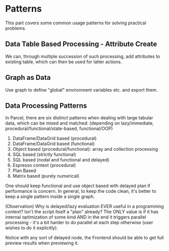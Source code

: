 # Patterns

This part covers some common usage patterns for solving practical problems.

## Data Table Based Processing - Attribute Create

<!--From functional scripting, from Excel usage, from Houdini point processing, from limitations of no-lambda LINQ. In Houdini it's the Attribute Wrangler node.-->
<!-- Like Pandas Dataframe -->

We can, through multiple succession of such processing, add attributes to existing table, which can then be used for latter actions.

## Graph as Data

Use graph to define "global" environment variables etc. and export them.

## Data Processing Patterns

In Parcel, there are six distinct patterns when dealing with large tabular data, which can be mixed and matched: (depending on lazy/immediate, procedural/functional/state-based, functional/OOP)

1. DataFrame/DataGrid based (procedural)
2. DataFrame/DataGrid based (functional)
3. Object based (procedural/functional): array and collection processing
4. SQL based (strictly functional)
5. SQL based (nodal and functional and delayed)
6. Espresso context (procedural)
7. Plan Based
8. Matrix based (purely numerical)

One should keep functional and use object based with delayed plan if performance is concern. In general, to keep the code clean, it's better to keep a single pattern inside a single graph.

(Observation) Why is delayed/lazy evaluation EVER useful in a programming context?
Isn't the script itself a "plan" already?
The ONLY value is if it has internal optimization of some kind AND in the end it triggers parallel processing - it's a bit harder to do parallel at each step otherwise (user wishes to do it explicitly).

Notice with any sort of delayed node, the Frontend should be able to get full preview results when previewing it.